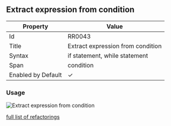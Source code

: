 ## Extract expression from condition

| Property           | Value                             |
| ------------------ | --------------------------------- |
| Id                 | RR0043                            |
| Title              | Extract expression from condition |
| Syntax             | if statement, while statement     |
| Span               | condition                         |
| Enabled by Default | &#x2713;                          |

### Usage

![Extract expression from condition](../../images/refactorings/ExtractExpressionFromCondition.png)

[full list of refactorings](Refactorings.md)